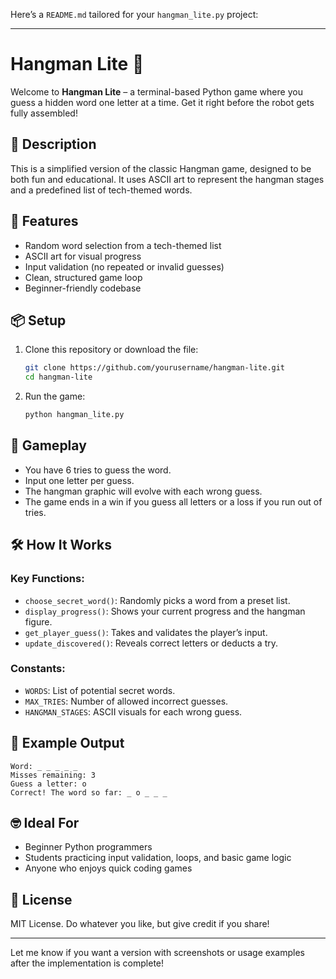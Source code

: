 Here’s a `README.md` tailored for your `hangman_lite.py` project:

---

# Hangman Lite 🎯

Welcome to **Hangman Lite** – a terminal-based Python game where you guess a hidden word one letter at a time. Get it right before the robot gets fully assembled!

## 🧠 Description

This is a simplified version of the classic Hangman game, designed to be both fun and educational. It uses ASCII art to represent the hangman stages and a predefined list of tech-themed words.

## 🚀 Features

- Random word selection from a tech-themed list
- ASCII art for visual progress
- Input validation (no repeated or invalid guesses)
- Clean, structured game loop
- Beginner-friendly codebase

## 📦 Setup

1. Clone this repository or download the file:

   ```bash
   git clone https://github.com/yourusername/hangman-lite.git
   cd hangman-lite
   ```

2. Run the game:

   ```bash
   python hangman_lite.py
   ```

## 🧩 Gameplay

- You have 6 tries to guess the word.
- Input one letter per guess.
- The hangman graphic will evolve with each wrong guess.
- The game ends in a win if you guess all letters or a loss if you run out of tries.

## 🛠️ How It Works

### Key Functions:

- `choose_secret_word()`: Randomly picks a word from a preset list.
- `display_progress()`: Shows your current progress and the hangman figure.
- `get_player_guess()`: Takes and validates the player’s input.
- `update_discovered()`: Reveals correct letters or deducts a try.

### Constants:

- `WORDS`: List of potential secret words.
- `MAX_TRIES`: Number of allowed incorrect guesses.
- `HANGMAN_STAGES`: ASCII visuals for each wrong guess.

## 🧪 Example Output

```text
Word: _ _ _ _ _
Misses remaining: 3
Guess a letter: o
Correct! The word so far: _ o _ _ _
```

## 🤓 Ideal For

- Beginner Python programmers
- Students practicing input validation, loops, and basic game logic
- Anyone who enjoys quick coding games

## 📝 License

MIT License. Do whatever you like, but give credit if you share!

---

Let me know if you want a version with screenshots or usage examples after the implementation is complete!
